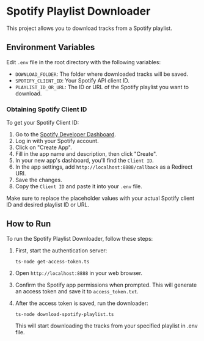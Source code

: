 # Spotify Playlist Downloader

This project allows you to download tracks from a Spotify playlist.

## Environment Variables

Edit `.env` file in the root directory with the following variables:

- `DOWNLOAD_FOLDER`: The folder where downloaded tracks will be saved.
- `SPOTIFY_CLIENT_ID`: Your Spotify API client ID.
- `PLAYLIST_ID_OR_URL`: The ID or URL of the Spotify playlist you want to download.

### Obtaining Spotify Client ID

To get your Spotify Client ID:

1. Go to the [Spotify Developer Dashboard](https://developer.spotify.com/).
2. Log in with your Spotify account.
3. Click on "Create App".
4. Fill in the app name and description, then click "Create".
5. In your new app's dashboard, you'll find the `Client ID`.
6. In the app settings, add `http://localhost:8888/callback` as a Redirect URI.
7. Save the changes.
8. Copy the `Client ID` and paste it into your `.env` file.

Make sure to replace the placeholder values with your actual Spotify client ID and desired playlist ID or URL.

## How to Run

To run the Spotify Playlist Downloader, follow these steps:

1. First, start the authentication server:

   ```
   ts-node get-access-token.ts
   ```

2. Open `http://localhost:8888` in your web browser.

3. Confirm the Spotify app permissions when prompted. This will generate an access token and save it to `access_token.txt`.

4. After the access token is saved, run the downloader:

   ```
   ts-node download-spotify-playlist.ts
   ```

   This will start downloading the tracks from your specified playlist in .env file.